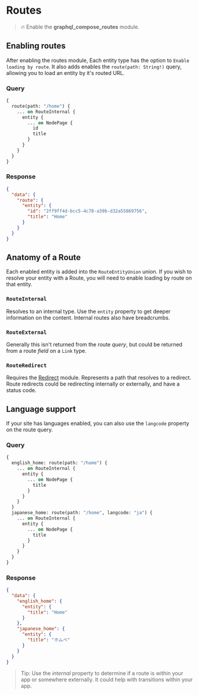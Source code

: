 # Routes

> :fire: Enable the **graphql_compose_routes** module.

## Enabling routes

After enabling the routes module, Each entity type has the option to `Enable loading by route`.
It also adds enables the `route(path: String!)` query, allowing you to load an entity by it's routed URL.

<!-- tabs:start -->

### **Query**

```graphql
{
  route(path: "/home") {
    ... on RouteInternal {
      entity {
        ... on NodePage {
          id
          title
        }
      }
    }
  }
}
```

### **Response**

```json
{
  "data": {
    "route": {
      "entity": {
        "id": "2ff9ff4d-bcc5-4c78-a39b-d32a55869756",
        "title": "Home"
      }
    }
  }
}
```

<!-- tabs:end -->

## Anatomy of a Route

Each enabled entity is added into the `RouteEntityUnion` union. If you wish to resolve your entity with a Route, you will need to enable loading by route on that entity.

### `RouteInternal`

Resolves to an internal type. Use the `entity` property to get deeper information on the content. Internal routes also have breadcrumbs.

### `RouteExternal`

Generally this isn't returned from the route _query_, but could be returned from a route _field_ on a `Link` type.

### `RouteRedirect`

Requires the [Redirect](https://www.drupal.org/project/redirect) module. Represents a path that resolves to a redirect. Route redirects could be redirecting internally or externally, and have a status code.

## Language support

If your site has languages enabled, you can also use the `langcode` property on the route query.

<!-- tabs:start -->

### **Query**

```graphql
{
  english_home: route(path: "/home") {
    ... on RouteInternal {
      entity {
        ... on NodePage {
          title
        }
      }
    }
  }
  japanese_home: route(path: "/home", langcode: "ja") {
    ... on RouteInternal {
      entity {
        ... on NodePage {
          title
        }
      }
    }
  }
}
```

### **Response**

```json
{
  "data": {
    "english_home": {
      "entity": {
        "title": "Home"
      }
    },
    "japanese_home": {
      "entity": {
        "title": "ホムペ"
      }
    }
  }
}
```

<!-- tabs:end -->

> Tip: Use the _internal_ property to determine if a route is within your app or somewhere externally. It could help with transitions within your app.
